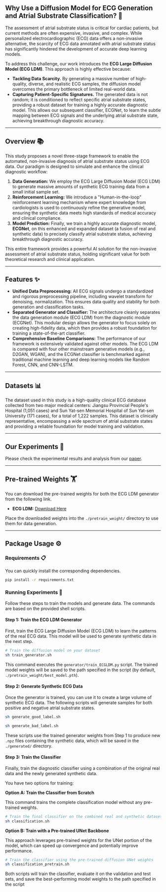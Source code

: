 ## Why Use a Diffusion Model for ECG Generation and Atrial Substrate Classification? 🤔

The assessment of atrial substrate status is critical for cardiac patients, but current methods are often expensive, invasive, and complex. While personalized electrocardiographic (ECG) data offers a non-invasive alternative, the scarcity of ECG data annotated with atrial substrate status has significantly hindered the development of accurate deep learning models.

To address this challenge, our work introduces the **ECG Large Diffusion Model (ECG LDM)**. This approach is highly effective because:

  * **Tackling Data Scarcity.** By generating a massive number of high-quality, diverse, and realistic ECG samples, the diffusion model overcomes the primary bottleneck of limited real-world data.
  * **Capturing Patient-Specific Signatures.** The generated data is not random; it is conditioned to reflect specific atrial substrate states, providing a robust dataset for training a highly accurate diagnostic model. This allows our subsequent classifier, ECGNet, to learn the subtle mapping between ECG signals and the underlying atrial substrate state, achieving breakthrough diagnostic accuracy.

-----

## Overview 📚

This study proposes a novel three-stage framework to enable the automated, non-invasive diagnosis of atrial substrate status using ECG data. Our paradigm is designed to simulate and enhance the clinical diagnostic workflow:

1.  **Data Generation:** We employ the ECG Large Diffusion Model (ECG LDM) to generate massive amounts of synthetic ECG training data from a small initial sample set.
2.  **Reinforcement Learning:** We introduce a "Human-in-the-loop" reinforcement learning mechanism where expert knowledge from cardiologists is used to continuously refine the generative model, ensuring the synthetic data meets high standards of medical accuracy and clinical compliance.
3.  **Model Prediction:** Finally, we train a highly accurate diagnostic model, **ECGNet**, on this enhanced and expanded dataset (a fusion of real and synthetic data) to precisely classify atrial substrate status, achieving breakthrough diagnostic accuracy.

This entire framework provides a powerful AI solution for the non-invasive assessment of atrial substrate status, holding significant value for both theoretical research and clinical application.

-----

## Features ✨

  * **Unified Data Preprocessing:** All ECG signals undergo a standardized and rigorous preprocessing pipeline, including wavelet transform for denoising, normalization. This ensures data quality and stability for both generation and classification tasks.
  * **Separated Generator and Classifier:** The architecture cleanly separates the data generation module (ECG LDM) from the diagnostic module (ECGNet). This modular design allows the generator to focus solely on creating high-fidelity data, which then provides a robust foundation for training a state-of-the-art classifier.
  * **Comprehensive Baseline Comparisons:** The performance of our framework is extensively validated against other models. The ECG LDM is compared with four other mainstream generative models (e.g., D2GAN, WGAN), and the ECGNet classifier is benchmarked against traditional machine learning and deep learning models like Random Forest, CNN, and CNN-LSTM.

-----

## Datasets 📊

The dataset used in this study is a high-quality clinical ECG database collected from two major medical centers: Jiangsu Provincial People's Hospital (1,051 cases) and Sun Yat-sen Memorial Hospital of Sun Yat-sen University (171 cases), for a total of 1,222 samples. This dataset is clinically representative, encompassing a wide spectrum of atrial substrate states and providing a reliable foundation for model training and validation.

-----

## Our Experiments 🔬

Please check the experimental results and analysis from our [paper](https://www.google.com/search?q=%23).

-----

## Pre-trained Weights 🏋️

You can download the pre-trained weights for both the ECG LDM generator from the following link.

  * **ECG LDM:** [Download Here](https://www.google.com/search?q=%23)

Place the downloaded weights into the `./pretrain_weight/` directory to use them for data generation.

-----

## Package Usage ⚙️

### Requirements 📋

You can quickly install the corresponding dependencies.

```bash
pip install -r requirements.txt
```

### Running Experiments 🚀

Follow these steps to train the models and generate data. The commands are based on the provided shell scripts.

#### Step 1: Train the ECG LDM Generator

First, train the ECG Large Diffusion Model (ECG LDM) to learn the patterns of the real ECG data. This model will be used to generate synthetic data in the next step.

```bash
# Train the diffusion model on your dataset
sh train_generator.sh
```

This command executes the `generator/train_ECGLDM.py` script. The trained model weights will be saved to the path specified in the script (by default, `./pretrain_weight/best_model.pth`).

#### Step 2: Generate Synthetic ECG Data

Once the generator is trained, you can use it to create a large volume of synthetic ECG data. The following scripts will generate samples for both positive and negative atrial substrate states.

```bash
sh generate_good_label.sh

sh generate_bad_label.sh
```

These scripts use the trained generator weights from Step 1 to produce new `.npz` files containing the synthetic data, which will be saved in the `./generated/` directory.

#### Step 3: Train the Classifier

Finally, train the diagnostic classifier using a combination of the original real data and the newly generated synthetic data.

You have two options for training:

**Option A: Train the Classifier from Scratch**

This command trains the complete classification model without any pre-trained weights.

```bash
# Train the final classifier on the combined real and synthetic dataset
sh classification.sh
```

**Option B: Train with a Pre-trained UNet Backbone**

This approach leverages pre-trained weights for the UNet portion of the model, which can speed up convergence and potentially improve performance.

```bash
# Train the classifier using the pre-trained diffusion UNet weights
sh classification_pretrain.sh
```

Both scripts will train the classifier, evaluate it on the validation and test sets, and save the best-performing model weights to the path specified in the script

